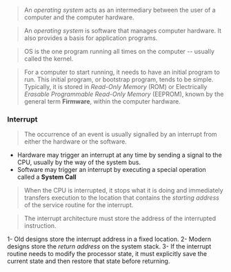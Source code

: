 > An *operating system* acts as an intermediary between the user of a computer and the computer hardware.

> An *operating system* is software that manages computer hardware. It also provides a basis for application programs.

> OS is the one program running all times on the computer -- usually called the kernel.

> For a computer to start running, it needs to have an initial program to run. This initial program, or bootstrap program, tends to be simple. Typically, it is stored in *Read-Only Memory* (ROM) or Electrically *Erasable Programmable Read-Only Memory* (EEPROM), known by the general term **Firmware**, within the computer hardware.

### Interrupt
> The occurrence of an event is usually signalled by an interrupt from either the hardware or the software.

- Hardware may trigger an interrupt at any time by sending a signal to the CPU, usually by the way of the system bus.
- Software may trigger an interrupt by executing a special operation called a **System Call**

> When the CPU is interrupted, it stops what it is doing and immediately transfers execution to the location that contains the *starting address* of the service routine for the interrupt.

>The interrupt architecture must store the address of the interrupted instruction.

1- Old designs store the interrupt address in a fixed location.
2- Modern designs store the *return address* on the system stack.
3- If the interrupt routine needs to modify the processor state, it must explicitly save the current state and then restore that state before returning. 

